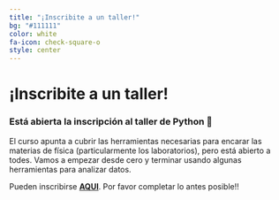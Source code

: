 ```yaml
---
title: "¡Inscribite a un taller!"
bg: "#111111"
color: white
fa-icon: check-square-o
style: center
---
```


# ¡Inscribite a un taller!

<!-- #### Ya está cerrada la inscripción para el taller. Te esperamos la siguiente edición!! -->

### Está abierta la inscripción al **taller de Python 🐍**

El curso apunta a cubrir las herramientas necesarias para encarar las materias de física (particularmente los laboratorios), pero está abierto a todes. Vamos a empezar desde cero y terminar usando algunas herramientas para analizar datos. 

Pueden inscribirse [**AQUI**](https://forms.gle/ee56xn9r4e2NJFhbA). Por favor completar lo antes posible!!